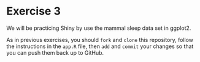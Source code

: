 # Exercise 3
We will be practicing Shiny by use the mammal sleep data set in ggplot2.

As in previous exercises, you should `fork` and `clone` this repository, follow the instructions in the `app.R` file, then `add` and `commit` your changes so that you can push them back up to GitHub.
